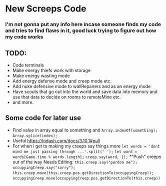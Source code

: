 # New Screeps Code


### I'm not gonna put any info here incase someone finds my code and tries to find flaws in it, good luck trying to figure out how my code works

## TODO:
* Code terminals
* Make energy thiefs work with storage
* Make energy wasting mode
* Add energy defense mode and creep mode etc.
* Add nuke defensive mode to wallRepairers and as an energy mode
* Have scouts that go out into the world and save data into memory and use that data to decide on rooms to remoteMine etc.
* and more.

## Some code for later use

* Find value in array equal to something and
`Array.indexOf(something);`
`Array.splice(index);`
* Useful https://lodash.com/docs/3.10.1#pull
* For when i get to making my creeps say things more
`let words = 'dont mind me just passing through ...'.split(' ');`
`let word = words[Game.time % words.length];`
`creep.say(word, 1);`
*"Push" creeps out of the way Needs Editing:
`this.creep.say("pardon me");`
`occupyingCreep.say("sorry");`
`this.creep.move(this.creep.pos.getDirectionTo(occupyingCreep));`
`occupyingCreep.move(occupyingCreep.pos.getDirectionTo(this.creep))`